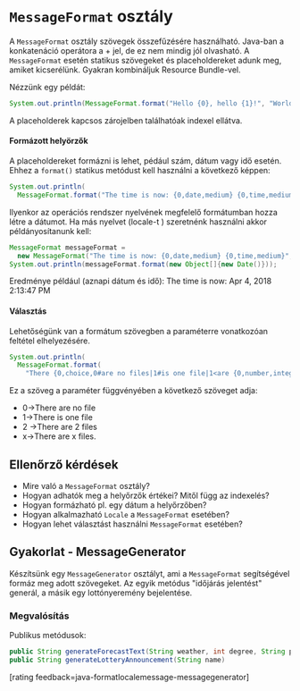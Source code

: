 # `MessageFormat` osztály


A `MessageFormat` osztály szövegek összefűzésére használható. Java-ban a konkatenáció operátora a + jel, de ez nem mindig jól olvasható. A `MessageFormat` esetén statikus szövegeket és placeholdereket adunk meg, amiket kicserélünk. Gyakran kombináljuk Resource Bundle-vel. 

Nézzünk egy példát:


```java
System.out.println(MessageFormat.format("Hello {0}, hello {1}!", "World", "Java"));
```
A placeholderek kapcsos zárojelben találhatóak indexel ellátva. 

#### Formázott helyörzők
A placeholdereket formázni is lehet, pédául szám, dátum vagy idő esetén. Ehhez a `format()` statikus metódust kell használni a következő képpen: 

```java
System.out.println(
  MessageFormat.format("The time is now: {0,date,medium} {0,time,medium}", new Date()));


```

Ilyenkor az operációs rendszer nyelvének megfelelő formátumban hozza létre a dátumot. Ha más nyelvet (locale-t ) szeretnénk használni akkor példányosítanunk kell:

```java
MessageFormat messageFormat =
  new MessageFormat("The time is now: {0,date,medium} {0,time,medium}", Locale.US);
System.out.println(messageFormat.format(new Object[]{new Date()}));

```
Eredménye például (aznapi dátum és idő): The time is now: Apr 4, 2018 2:13:47 PM


#### Választás

Lehetőségünk van a formátum szövegben a paraméterre vonatkozóan feltétel elhelyezésére. 

```java
System.out.println(
  MessageFormat.format(
    "There {0,choice,0#are no files|1#is one file|1<are {0,number,integer} files}.", 0));
```

Ez a szöveg a paraméter függvényében a következő szöveget adja:

*	0->There are no file
*	1->There is one file
*	2 ->There are 2 files
*	x->There are x files.


## Ellenőrző kérdések

* Mire való a `MessageFormat` osztály?
* Hogyan adhatók meg a helyőrzők értékei? Mitől függ az indexelés?
* Hogyan formázható pl. egy dátum a helyőrzőben?
* Hogyan alkalmazható `Locale` a `MessageFormat` esetében?
* Hogyan lehet választást használni `MessageFormat` esetében?

## Gyakorlat - MessageGenerator

Készítsünk egy `MessageGenerator` osztályt, ami a `MessageFormat` segítségével formáz meg adott szövegeket.
Az egyik metódus "időjárás jelentést" generál, a másik egy lottónyeremény bejelentése.

### Megvalósítás

Publikus metódusok:

```java
public String generateForecastText(String weather, int degree, String place)
public String generateLotteryAnnouncement(String name)
```

[rating feedback=java-formatlocalemessage-messagegenerator]  
